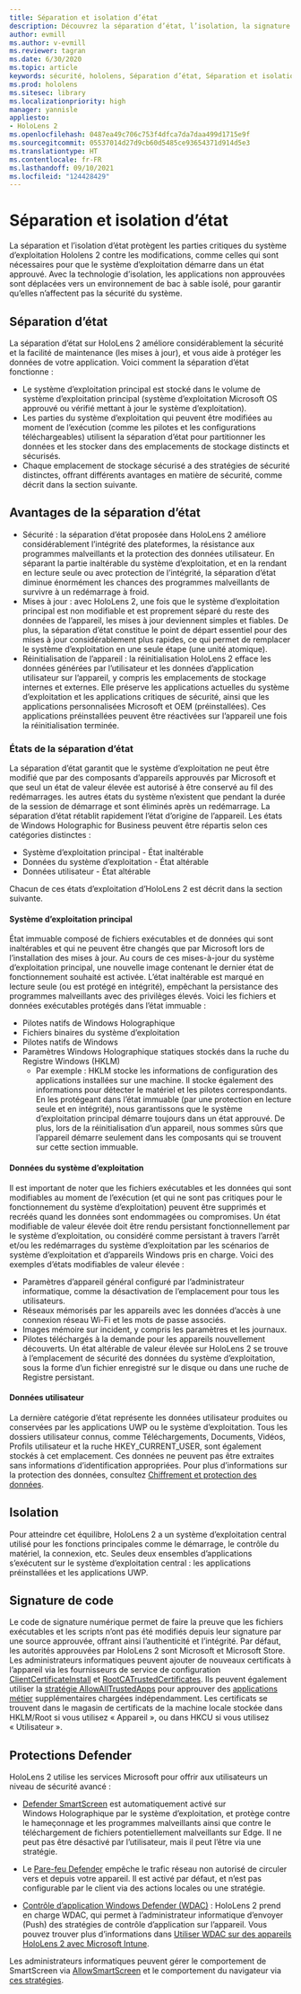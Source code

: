 ```yaml
---
title: Séparation et isolation d’état
description: Découvrez la séparation d’état, l’isolation, la signature de code et les applications Defender sur votre appareil de réalité mixte HoloLens 2.
author: evmill
ms.author: v-evmill
ms.reviewer: tagran
ms.date: 6/30/2020
ms.topic: article
keywords: sécurité, hololens, Séparation d’état, Séparation et isolation d’état, hololens 2, sécurité hololens 2, vue d’ensemble de la sécurité, architecture de sécurité, architecture, architecture hololens 2
ms.prod: hololens
ms.sitesec: library
ms.localizationpriority: high
manager: yannisle
appliesto:
- HoloLens 2
ms.openlocfilehash: 0487ea49c706c753f4dfca7da7daa499d1715e9f
ms.sourcegitcommit: 05537014d27d9cb60d5485ce93654371d914d5e3
ms.translationtype: HT
ms.contentlocale: fr-FR
ms.lasthandoff: 09/10/2021
ms.locfileid: "124428429"
---
```

# <a name="state-separation-and-isolation"></a>Séparation et isolation d’état

La séparation et l’isolation d’état protègent les parties critiques du système d’exploitation Hololens 2 contre les modifications, comme celles qui sont nécessaires pour que le système d’exploitation démarre dans un état approuvé. Avec la technologie d’isolation, les applications non approuvées sont déplacées vers un environnement de bac à sable isolé, pour garantir qu’elles n’affectent pas la sécurité du système.

## <a name="state-separation"></a>Séparation d’état

La séparation d’état sur HoloLens 2 améliore considérablement la sécurité et la facilité de maintenance (les mises à jour), et vous aide à protéger les données de votre application.  Voici comment la séparation d’état fonctionne :
  * Le système d’exploitation principal est stocké dans le volume de système d’exploitation principal (système d’exploitation Microsoft OS approuvé ou vérifié mettant à jour le système d’exploitation).
  * Les parties du système d’exploitation qui peuvent être modifiées au moment de l’exécution (comme les pilotes et les configurations téléchargeables) utilisent la séparation d’état pour partitionner les données et les stocker dans des emplacements de stockage distincts et sécurisés.
  * Chaque emplacement de stockage sécurisé a des stratégies de sécurité distinctes, offrant différents avantages en matière de sécurité, comme décrit dans la section suivante.

## <a name="state-separation-benefits"></a>Avantages de la séparation d’état

  * Sécurité : la séparation d’état proposée dans HoloLens 2 améliore considérablement l’intégrité des plateformes, la résistance aux programmes malveillants et la protection des données utilisateur. En séparant la partie inaltérable du système d’exploitation, et en la rendant en lecture seule ou avec protection de l’intégrité, la séparation d’état diminue énormément les chances des programmes malveillants de survivre à un redémarrage à froid. 
  * Mises à jour : avec HoloLens 2, une fois que le système d’exploitation principal est non modifiable et est proprement séparé du reste des données de l’appareil, les mises à jour deviennent simples et fiables.  De plus, la séparation d’état constitue le point de départ essentiel pour des mises à jour considérablement plus rapides, ce qui permet de remplacer le système d’exploitation en une seule étape (une unité atomique).
  * Réinitialisation de l’appareil : la réinitialisation HoloLens 2 efface les données générées par l’utilisateur et les données d’application utilisateur sur l’appareil, y compris les emplacements de stockage internes et externes. Elle préserve les applications actuelles du système d’exploitation et les applications critiques de sécurité, ainsi que les applications personnalisées Microsoft et OEM (préinstallées). Ces applications préinstallées peuvent être réactivées sur l’appareil une fois la réinitialisation terminée.

### <a name="state-separation-states"></a>États de la séparation d’état

La séparation d’état garantit que le système d’exploitation ne peut être modifié que par des composants d’appareils approuvés par Microsoft et que seul un état de valeur élevée est autorisé à être conservé au fil des redémarrages. les autres états du système n’existent que pendant la durée de la session de démarrage et sont éliminés après un redémarrage. La séparation d’état rétablit rapidement l’état d’origine de l’appareil. Les états de Windows Holographic for Business peuvent être répartis selon ces catégories distinctes :
  * Système d’exploitation principal - État inaltérable
  * Données du système d’exploitation - État altérable 
  * Données utilisateur - État altérable

Chacun de ces états d’exploitation d’HoloLens 2 est décrit dans la section suivante.

#### <a name="core-operating-system"></a>Système d’exploitation principal

État immuable composé de fichiers exécutables et de données qui sont inaltérables et qui ne peuvent être changés que par Microsoft lors de l’installation des mises à jour. Au cours de ces mises-à-jour du système d’exploitation principal, une nouvelle image contenant le dernier état de fonctionnement souhaité est activée.
L’état inaltérable est marqué en lecture seule (ou est protégé en intégrité), empêchant la persistance des programmes malveillants avec des privilèges élevés. Voici les fichiers et données exécutables protégés dans l’état immuable :
  * Pilotes natifs de Windows Holographique
  * Fichiers binaires du système d’exploitation
  * Pilotes natifs de Windows
  * Paramètres Windows Holographique statiques stockés dans la ruche du Registre Windows (HKLM)
    * Par exemple : HKLM stocke les informations de configuration des applications installées sur une machine. Il stocke également des informations pour détecter le matériel et les pilotes correspondants.
En les protégeant dans l’état immuable (par une protection en lecture seule et en intégrité), nous garantissons que le système d’exploitation principal démarre toujours dans un état approuvé. De plus, lors de la réinitialisation d’un appareil, nous sommes sûrs que l’appareil démarre seulement dans les composants qui se trouvent sur cette section immuable. 

#### <a name="operating-system-data"></a>Données du système d’exploitation 

Il est important de noter que les fichiers exécutables et les données qui sont modifiables au moment de l’exécution (et qui ne sont pas critiques pour le fonctionnement du système d’exploitation) peuvent être supprimés et recréés quand les données sont endommagées ou compromises. Un état modifiable de valeur élevée doit être rendu persistant fonctionnellement par le système d’exploitation, ou considéré comme persistant à travers l’arrêt et/ou les redémarrages du système d’exploitation par les scénarios de système d’exploitation et d’appareils Windows pris en charge. Voici des exemples d’états modifiables de valeur élevée :
  * Paramètres d’appareil général configuré par l’administrateur informatique, comme la désactivation de l’emplacement pour tous les utilisateurs.
  * Réseaux mémorisés par les appareils avec les données d’accès à une connexion réseau Wi-Fi et les mots de passe associés.
  * Images mémoire sur incident, y compris les paramètres et les journaux.
  * Pilotes téléchargés à la demande pour les appareils nouvellement découverts.
Un état altérable de valeur élevée sur HoloLens 2 se trouve à l’emplacement de sécurité des données du système d’exploitation, sous la forme d’un fichier enregistré sur le disque ou dans une ruche de Registre persistant.

#### <a name="user-data"></a>Données utilisateur

La dernière catégorie d’état représente les données utilisateur produites ou conservées par les applications UWP ou le système d’exploitation. Tous les dossiers utilisateur connus, comme Téléchargements, Documents, Vidéos, Profils utilisateur et la ruche HKEY_CURRENT_USER, sont également stockés à cet emplacement. Ces données ne peuvent pas être extraites sans informations d’identification appropriées. Pour plus d’informations sur la protection des données, consultez [Chiffrement et protection des données](security-encryption-data-protection.md).

##  <a name="isolation"></a>Isolation

Pour atteindre cet équilibre, HoloLens 2 a un système d’exploitation central utilisé pour les fonctions principales comme le démarrage, le contrôle du matériel, la connexion, etc. Seules deux ensembles d’applications s’exécutent sur le système d’exploitation central : les applications préinstallées et les applications UWP.

## <a name="code-signing"></a>Signature de code

Le code de signature numérique permet de faire la preuve que les fichiers exécutables et les scripts n’ont pas été modifiés depuis leur signature par une source approuvée, offrant ainsi l’authenticité et l’intégrité. Par défaut, les autorités approuvées par HoloLens 2 sont Microsoft et Microsoft Store. Les administrateurs informatiques peuvent ajouter de nouveaux certificats à l’appareil via les fournisseurs de service de configuration [ClientCertificateInstall](/windows/client-management/mdm/clientcertificateinstall-csp) et [RootCATrustedCertificates](/windows/client-management/mdm/rootcacertificates-csp). Ils peuvent également utiliser la [stratégie AllowAllTrustedApps](/windows/client-management/mdm/policy-csp-applicationmanagement#applicationmanagement-allowalltrustedapps) pour approuver des [applications métier](/intune/apps/lob-apps-windows) supplémentaires chargées indépendamment. Les certificats se trouvent dans le magasin de certificats de la machine locale stockée dans HKLM/Root si vous utilisez « Appareil », ou dans HKCU si vous utilisez « Utilisateur ».

## <a name="defender-protections"></a>Protections Defender
HoloLens 2 utilise les services Microsoft pour offrir aux utilisateurs un niveau de sécurité avancé :

* [Defender SmartScreen](/windows/security/threat-protection/microsoft-defender-smartscreen/microsoft-defender-smartscreen-overview) est automatiquement activé sur Windows Holographique par le système d’exploitation, et protège contre le hameçonnage et les programmes malveillants ainsi que contre le téléchargement de fichiers potentiellement malveillants sur Edge. Il ne peut pas être désactivé par l’utilisateur, mais il peut l’être via une stratégie.

* Le [Pare-feu Defender](/windows/security/threat-protection/windows-firewall/windows-firewall-with-advanced-security) empêche le trafic réseau non autorisé de circuler vers et depuis votre appareil. Il est activé par défaut, et n’est pas configurable par le client via des actions locales ou une stratégie. 

* [Contrôle d’application Windows Defender (WDAC)](/windows/security/threat-protection/windows-defender-application-control/wdac-and-applocker-overview) : HoloLens 2 prend en charge WDAC, qui permet à l’administrateur informatique d’envoyer (Push) des stratégies de contrôle d’application sur l’appareil. Vous pouvez trouver plus d’informations dans [Utiliser WDAC sur des appareils HoloLens 2 avec Microsoft Intune](/mem/intune/configuration/custom-profile-hololens). 

Les administrateurs informatiques peuvent gérer le comportement de SmartScreen via [AllowSmartScreen](/windows/client-management/mdm/policy-csp-browser#browser-allowsmartscreen) et le comportement du navigateur via [ces stratégies](/windows/client-management/mdm/policy-csps-supported-by-hololens2). 

